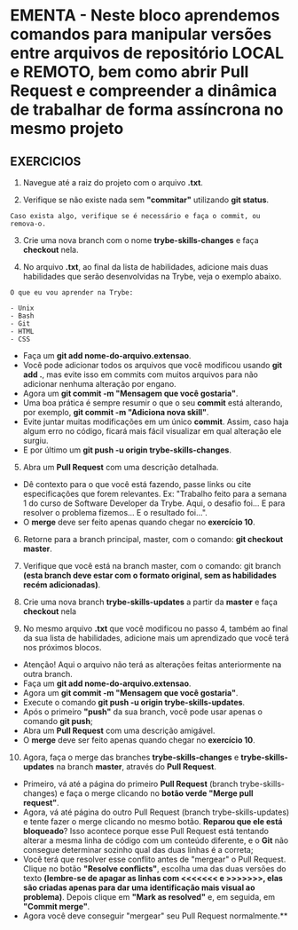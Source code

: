 # EMENTA - Neste bloco aprendemos comandos para manipular versões entre arquivos de repositório LOCAL e REMOTO, bem como abrir Pull Request e compreender a dinâmica de trabalhar de forma assíncrona no mesmo projeto

## EXERCICIOS

1. Navegue até a raiz do projeto com o arquivo **.txt**.

2. Verifique se não existe nada sem **"commitar"** utilizando **git status**.
```
Caso exista algo, verifique se é necessário e faça o commit, ou remova-o.
```

3. Crie uma nova branch com o nome **trybe-skills-changes** e faça **checkout** nela.
 
4. No arquivo **.txt**, ao final da lista de habilidades, adicione mais duas habilidades que serão desenvolvidas na Trybe, veja o exemplo abaixo.
```
O que eu vou aprender na Trybe:

- Unix
- Bash
- Git
- HTML
- CSS
```
- Faça um **git add nome-do-arquivo.extensao**.
- Você pode adicionar todos os arquivos que você modificou usando **git add .**, mas evite isso em commits com muitos arquivos para não adicionar nenhuma alteração por engano.
- Agora um **git commit -m "Mensagem que você gostaria"**.
- Uma boa prática é sempre resumir o que o seu **commit** está alterando, por exemplo, **git commit -m "Adiciona nova skill"**.
- Evite juntar muitas modificações em um único **commit**. Assim, caso haja algum erro no código, ficará mais fácil visualizar em qual alteração ele surgiu.
- E por último um **git push -u origin trybe-skills-changes**.

5. Abra um **Pull Request** com uma descrição detalhada.
- Dê contexto para o que você está fazendo, passe links ou cite especificações que forem relevantes. Ex: "Trabalho feito para a semana 1 do curso de Software Developer da Trybe. Aqui, o desafio foi... E para resolver o problema fizemos... E o resultado foi...".
- O **merge** deve ser feito apenas quando chegar no **exercício 10**.

6. Retorne para a branch principal, master, com o comando: **git checkout master**.

7. Verifique que você está na branch master, com o comando: git branch **(esta branch deve estar com o formato original, sem as habilidades recém adicionadas)**.

8. Crie uma nova branch **trybe-skills-updates** a partir da **master** e faça **checkout** nela

9. No mesmo arquivo **.txt** que você modificou no passo 4, também ao final da sua lista de habilidades, adicione mais um aprendizado que você terá nos próximos blocos. 
- Atenção! Aqui o arquivo não terá as alterações feitas anteriormente na outra branch.
- Faça um **git add nome-do-arquivo.extensao**.
- Agora um **git commit -m "Mensagem que você gostaria"**.
- Execute o comando **git push -u origin trybe-skills-updates**.
- Após o primeiro **"push"** da sua branch, você pode usar apenas o comando **git push**;
- Abra um **Pull Request** com uma descrição amigável.
- O **merge** deve ser feito apenas quando chegar no **exercício 10**.

10. Agora, faça o merge das branches **trybe-skills-changes** e **trybe-skills-updates** na branch **master**, através do **Pull Request**.
- Primeiro, vá até a página do primeiro **Pull Request** (branch trybe-skills-changes) e faça o merge clicando no **botão verde "Merge pull request"**.
- Agora, vá até página do outro Pull Request (branch trybe-skills-updates) e tente fazer o merge clicando no mesmo botão. **Reparou que ele está bloqueado**? Isso acontece porque esse Pull Request está tentando alterar a mesma linha de código com um conteúdo diferente, e o **Git** não consegue determinar sozinho qual das duas linhas é a correta;
- Você terá que resolver esse conflito antes de "mergear" o Pull Request. Clique no botão **"Resolve conflicts"**, escolha uma das duas versões do texto **(lembre-se de apagar as linhas com <<<<<<< e >>>>>>>, elas são criadas apenas para dar uma identificação mais visual ao problema)**. Depois clique em **"Mark as resolved"** e, em seguida, em **"Commit merge"**.
- Agora você deve conseguir "mergear" seu Pull Request normalmente.**















































